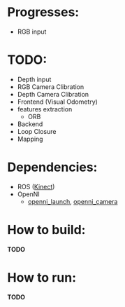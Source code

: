 
# Progresses:
- RGB input

# TODO:
- Depth input
- RGB Camera Clibration
- Depth Camera Clibration
- Frontend (Visual Odometry)
- features extraction
   - ORB
- Backend
- Loop Closure
- Mapping

# Dependencies:
- ROS ([Kinect](http://wiki.ros.org/kinetic#Installation))
- OpenNI
   - [openni_launch](http://wiki.ros.org/openni_launch), [openni_camera](http://wiki.ros.org/openni_camera) 

# How to build:
**TODO**

# How to run:
**TODO**
